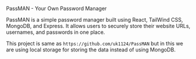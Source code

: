 PassMAN - Your Own Password Manager

PassMAN is a simple password manager built using React, TailWind CSS, MongoDB, and Express. It allows users to securely store their website URLs, usernames, and passwords in one place.

This project is same as `https://github.com/uk1124/PassMAN` but in this we are using local storage for storing the data instead of using MongoDB.

